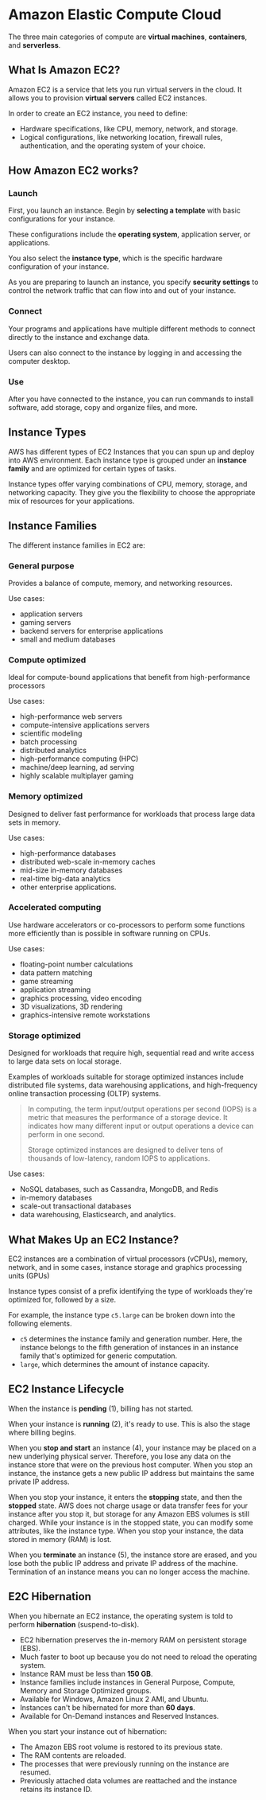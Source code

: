 # Amazon Elastic Compute Cloud

The three main categories of compute are **virtual machines**, **containers**, and **serverless**.

## What Is Amazon EC2?

Amazon EC2 is a service that lets you run virtual servers in the cloud. It allows you to provision **virtual servers** called EC2 instances.

In order to create an EC2 instance, you need to define:

- Hardware specifications, like CPU, memory, network, and storage.
- Logical configurations, like networking location, firewall rules, authentication, and the operating system of your choice.


## How Amazon EC2 works?

### Launch

First, you launch an instance. Begin by **selecting a template** with basic configurations for your instance.

These configurations include the **operating system**, application server, or applications.

You also select the **instance type**, which is the specific hardware configuration of your instance.

As you are preparing to launch an instance, you specify **security settings** to control the network traffic that can flow into and out of your instance.

### Connect

Your programs and applications have multiple different methods to connect directly to the instance and exchange data.

Users can also connect to the instance by logging in and accessing the computer desktop.

### Use

After you have connected to the instance, you can run commands to install software, add storage, copy and organize files, and more.


## Instance Types

AWS has different types of EC2 Instances that you can spun up and deploy into AWS environment. Each instance type is grouped under an **instance family** and are optimized for certain types of tasks.

Instance types offer varying combinations of CPU, memory, storage, and networking capacity. They give you the flexibility to choose the appropriate mix of resources for your applications.


## Instance Families

The different instance families in EC2 are:

### General purpose

Provides a balance of compute, memory, and networking resources.

Use cases:
- application servers
- gaming servers
- backend servers for enterprise applications
- small and medium databases


### Compute optimized

Ideal for compute-bound applications that benefit from high-performance processors

Use cases:

- high-performance web servers
- compute-intensive applications servers
- scientific modeling
- batch processing
- distributed analytics
- high-performance computing (HPC)
- machine/deep learning, ad serving
- highly scalable multiplayer gaming

### Memory optimized

Designed to deliver fast performance for workloads that process large data sets in memory.

Use cases:
- high-performance databases
- distributed web-scale in-memory caches
- mid-size in-memory databases
- real-time big-data analytics
- other enterprise applications.

### Accelerated computing

Use hardware accelerators or co-processors to perform some functions more efficiently than is possible in software running on CPUs.

Use cases:
- floating-point number calculations
- data pattern matching
- game streaming
- application streaming
- graphics processing, video encoding
- 3D visualizations, 3D rendering
- graphics-intensive remote workstations

### Storage optimized

Designed for workloads that require high, sequential read and write access to large data sets on local storage.

Examples of workloads suitable for storage optimized instances include distributed file systems, data warehousing applications, and high-frequency online transaction processing (OLTP) systems.

> In computing, the term input/output operations per second (IOPS) is a metric that measures the performance of a storage device. It indicates how many different input or output operations a device can perform in one second.
>
> Storage optimized instances are designed to deliver tens of thousands of low-latency, random IOPS to applications.

Use cases:
- NoSQL databases, such as Cassandra, MongoDB, and Redis
- in-memory databases
- scale-out transactional databases
- data warehousing, Elasticsearch, and analytics.


## What Makes Up an EC2 Instance?

EC2 instances are a combination of virtual processors (vCPUs), memory, network, and in some cases, instance storage and graphics processing units (GPUs)

Instance types consist of a prefix identifying the type of workloads they're optimized for, followed by a size.

For example, the instance type `c5.large` can be broken down into the following elements.

- `c5` determines the instance family and generation number. Here, the instance belongs to the fifth generation of instances in an instance family that's optimized for generic computation.
- `large`, which determines the amount of instance capacity.


## EC2 Instance Lifecycle

When the instance is **pending** (1), billing has not started.

When your instance is **running** (2), it's ready to use. This is also the stage where billing begins.

When you **stop and start** an instance (4), your instance may be placed on a new underlying physical server. Therefore, you lose any data on the instance store that were on the previous host computer. When you stop an instance, the instance gets a new public IP address but maintains the same private IP address.

When you stop your instance, it enters the **stopping** state, and then the **stopped** state. AWS does not charge usage or data transfer fees for your instance after you stop it, but storage for any Amazon EBS volumes is still charged. While your instance is in the stopped state, you can modify some attributes, like the instance type. When you stop your instance, the data stored in memory (RAM) is lost.

When you **terminate** an instance (5), the instance store are erased, and you lose both the public IP address and private IP address of the machine. Termination of an instance means you can no longer access the machine.


## E2C Hibernation

When you hibernate an EC2 instance, the operating system is told to perform **hibernation** (suspend-to-disk).

- EC2 hibernation preserves the in-memory RAM on persistent storage (EBS).
- Much faster to boot up because you do not need to reload the operating system.
- Instance RAM must be less than **150 GB**.
- Instance families include instances in General Purpose, Compute, Memory and Storage Optimized groups.
- Available for Windows, Amazon Linux 2 AMI, and Ubuntu.
- Instances can't be hibernated for more than **60 days**.
- Available for On-Demand instances and Reserved Instances.

When you start your instance out of hibernation:
- The Amazon EBS root volume is restored to its previous state.
- The RAM contents are reloaded.
- The processes that were previously running on the instance are resumed.
- Previously attached data volumes are reattached and the instance retains its instance ID.
